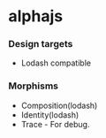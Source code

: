 # alphajs

### Design targets

* Lodash compatible

### Morphisms

* Composition(lodash)
* Identity(lodash)
* Trace - For debug.
